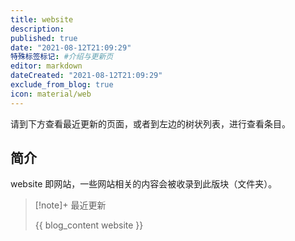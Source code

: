 ```yaml
---
title: website
description:
published: true
date: "2021-08-12T21:09:29"
特殊标签标记: #介绍与更新页
editor: markdown
dateCreated: "2021-08-12T21:09:29"
exclude_from_blog: true
icon: material/web
---
```


请到下方查看最近更新的页面，或者到左边的树状列表，进行查看条目。

## 简介

website 即网站，一些网站相关的内容会被收录到此版块（文件夹）。

> [!note]+ 最近更新
>
> {{ blog_content website }}
